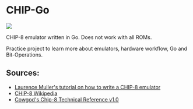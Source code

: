 # CHIP-Go

![](https://i.imgur.com/t8LV1iu.png)

CHIP-8 emulator written in Go. Does not work with all ROMs.

Practice project to learn more about emulators, hardware workflow, Go and Bit-Operations.

## Sources:

* [Laurence Muller's tutorial on how to write a CHIP-8 emulator](http://www.multigesture.net/articles/how-to-write-an-emulator-chip-8-interpreter/)
* [CHIP-8 Wikipedia](https://en.wikipedia.org/wiki/CHIP-8)
* [Cowgod's Chip-8 Technical Reference v1.0](http://devernay.free.fr/hacks/chip8/C8TECH10.HTM)
